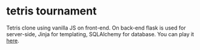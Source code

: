 # tetris tournament
Tetris clone using vanilla JS on front-end. On back-end flask is used for server-side, Jinja for templating, SQLAlchemy for database.
You can play it [here](http://metafyzik.pythonanywhere.com/).
